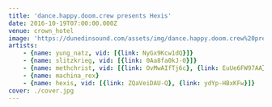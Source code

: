 ```yaml
---
title: 'dance.happy.doom.crew presents Hexis'
date: 2016-10-19T07:00:00.000Z
venue: crown_hotel
image: 'https://dunedinsound.com/assets/img/dance.happy.doom.crew%20presents%20Hexis/cover.jpg'
artists:
    - {name: yung_natz, vid: [{link: NyGx9Kcw1dQ}]}
    - {name: slitzkrieg, vid: [{link: 0Aa8fa0kJ-0}]}
    - {name: methchrist, vid: [{link: OvMwAIfTj6c}, {link: EuUe6FW97AA}]}
    - {name: machina_rex}
    - {name: hexis, vid: [{link: ZQaVeiDAU-Q}, {link: ydYp-HBxKFw}]}
cover: ./cover.jpg
---
```


